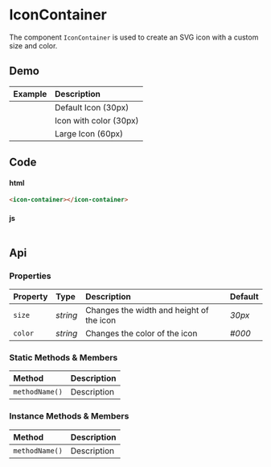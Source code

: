 # IconContainer
The component `IconContainer` is used to create an SVG icon with a custom size and color.

## Demo

| Example | Description |
| :--- | :--- |
| <icon-container></icon-container> | Default Icon (30px) |
| <icon-container color="#f06653"></icon-container> | Icon with color (30px) |
| <icon-container size="60px"></icon-container> | Large Icon (60px) |

## Code

#### html

```html
<icon-container></icon-container>
```

#### js

```js

```

## Api

### Properties

| Property | Type | Description | Default |
| :--- | :--- | :--- | :--- |
| `size` | *string* | Changes the width and height of the icon | *30px* |
| `color` | *string* | Changes the color of the icon | *#000* |

### Static Methods & Members

| Method | Description |
| :--- | :--- |
| `methodName()` | Description |

### Instance Methods & Members

| Method | Description |
| :--- | :--- |
| `methodName()` | Description |
